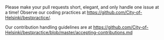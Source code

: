 Please make your pull requests short, elegant, and only handle one issue at a time! Observe our coding
practices at https://github.com/City-of-Helsinki/bestpractice/.

<!-- TODO: Uncomment below after we have service email address -->
<!-- If you make a pull request, you may also want to contact
<INSERT SERVICE'S ROLE ADDRESS> to tell about your contribution. -->
 
Our contribution handling guidelines are at
https://github.com/City-of-Helsinki/bestpractice/blob/master/accepting-contributions.md
